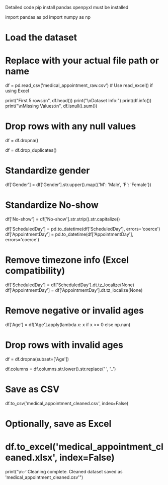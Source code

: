 Detailed code 
pip install pandas openpyxl must be installed 

import pandas as pd
import numpy as np

# Load the dataset
# Replace with your actual file path or name
df = pd.read_csv('medical_appointment_raw.csv')  # Use read_excel() if using Excel

print("First 5 rows:\n", df.head())
print("\nDataset Info:")
print(df.info())
print("\nMissing Values:\n", df.isnull().sum())

# Drop rows with any null values
df = df.dropna()

df = df.drop_duplicates()

# Standardize gender
df['Gender'] = df['Gender'].str.upper().map({'M': 'Male', 'F': 'Female'})

# Standardize No-show
df['No-show'] = df['No-show'].str.strip().str.capitalize()

df['ScheduledDay'] = pd.to_datetime(df['ScheduledDay'], errors='coerce')
df['AppointmentDay'] = pd.to_datetime(df['AppointmentDay'], errors='coerce')

# Remove timezone info (Excel compatibility)
df['ScheduledDay'] = df['ScheduledDay'].dt.tz_localize(None)
df['AppointmentDay'] = df['AppointmentDay'].dt.tz_localize(None)

# Remove negative or invalid ages
df['Age'] = df['Age'].apply(lambda x: x if x >= 0 else np.nan)

# Drop rows with invalid ages
df = df.dropna(subset=['Age'])

df.columns = df.columns.str.lower().str.replace(' ', '_')

# Save as CSV
df.to_csv('medical_appointment_cleaned.csv', index=False)

# Optionally, save as Excel
# df.to_excel('medical_appointment_cleaned.xlsx', index=False)

print("\n✅ Cleaning complete. Cleaned dataset saved as 'medical_appointment_cleaned.csv'")


